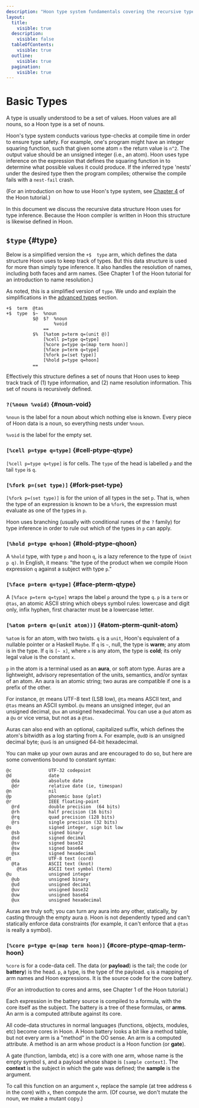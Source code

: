 ```yaml
---
description: "Hoon type system fundamentals covering the recursive type data structure including atoms, cells, cores, faces, forks, and auras with explanations of type inference and nest checking."
layout:
  title:
    visible: true
  description:
    visible: false
  tableOfContents:
    visible: true
  outline:
    visible: true
  pagination:
    visible: true
---
```


# Basic Types

A type is usually understood to be a set of values.  Hoon values are all nouns, so a Hoon type is a set of nouns.

Hoon's type system conducts various type-checks at compile time in order to ensure type safety.  For example, one's program might have an integer squaring function, such that given some atom `n` the return value is `n^2`.  The output value should be an unsigned integer (i.e., an atom).  Hoon uses type inference on the expression that defines the squaring function in to determine what possible values it could produce.  If the inferred type 'nests' under the desired type then the program compiles; otherwise the compile fails with a `nest-fail` crash.

(For an introduction on how to use Hoon's type system, see [Chapter 4](../build-on-urbit/hoon-school/E-types.md) of the Hoon tutorial.)

In this document we discuss the recursive data structure Hoon uses for type inference.  Because the Hoon compiler is written in Hoon this structure is likewise defined in Hoon.

## `$type` {#type}

Below is a simplified version the `+$  type` arm, which defines the data structure Hoon uses to keep track of types.  But this data structure is used for more than simply type inference.  It also handles the resolution of names, including both faces and arm names.  (See Chapter 1 of the Hoon tutorial for an introduction to name resolution.)

As noted, this is a simplified version of `type`.  We undo and explain the simplifications in the [advanced types](advanced.md) section.

```hoon
+$  term  @tas
+$  type  $~  %noun
          $@  $?  %noun
                  %void
              ==
          $%  [%atom p=term q=(unit @)]
              [%cell p=type q=type]
              [%core p=type q=(map term hoon)]
              [%face p=term q=type]
              [%fork p=(set type)]
              [%hold p=type q=hoon]
          ==
```

Effectively this structure defines a set of nouns that Hoon uses to keep track track of (1) type information, and (2) name resolution information.  This set of nouns is recursively defined.

### `?(%noun %void)` {#noun-void}

`%noun` is the label for a noun about which nothing else is known.  Every piece of Hoon data is a noun, so everything nests under `%noun`.

`%void` is the label for the empty set.

### `[%cell p=type q=type]` {#cell-ptype-qtype}

`[%cell p=type q=type]` is for cells.  The `type` of the head is labelled `p` and the tail `type` is `q`.

### `[%fork p=(set type)]` {#fork-pset-type}

`[%fork p=(set type)]` is for the union of all types in the set `p`.  That is, when the type of an expression is known to be a `%fork`, the expression must evaluate as one of the types in `p`.

Hoon uses branching (usually with conditional runes of the `?` family) for type inference in order to rule out which of the types in `p` can apply.

### `[%hold p=type q=hoon]` {#hold-ptype-qhoon}

A `%hold` type, with type `p` and hoon `q`, is a lazy reference to the type of `(mint p q)`.  In English, it means: "the type of the product when we compile Hoon expression `q` against a subject with type `p`."

### `[%face p=term q=type]` {#face-pterm-qtype}

A `[%face p=term q=type]` wraps the label `p` around the type `q`.  `p` is a `term` or `@tas`, an atomic ASCII string which obeys symbol rules: lowercase and digit only, infix hyphen, first character must be a lowercase letter.

### `[%atom p=term q=(unit atom))]` {#atom-pterm-qunit-atom}

`%atom` is for an atom, with two twists.  `q` is a `unit`, Hoon's equivalent of a nullable pointer or a Haskell `Maybe`.  If `q` is `~`, null, the type is **warm**; any atom is in the type. If `q` is `[~ x]`, where `x` is any atom, the type is **cold**; its only legal value is the constant `x`.

`p` in the atom is a terminal used as an **aura**, or soft atom type.  Auras are a lightweight, advisory representation of the units, semantics, and/or syntax of an atom.  An aura is an atomic string; two auras are compatible if one is a prefix of the other.

For instance, `@t` means UTF-8 text (LSB low), `@ta` means ASCII text, and `@tas` means an ASCII symbol.  `@u` means an unsigned integer, `@ud` an unsigned decimal, `@ux` an unsigned hexadecimal.  You can use a `@ud` atom as a `@u` or vice versa, but not as a `@tas`.

Auras can also end with an optional, capitalized suffix, which defines the atom's bitwidth as a log starting from `A`.  For example, `@udD` is an unsigned decimal byte; `@uxG` is an unsigned 64-bit hexadecimal.

You can make up your own auras and are encouraged to do so, but here are some conventions bound to constant syntax:

```
@c              UTF-32 codepoint
@d              date
  @da           absolute date
  @dr           relative date (ie, timespan)
@n              nil
@p              phonemic base (plot)
@r              IEEE floating-point
  @rd           double precision  (64 bits)
  @rh           half precision (16 bits)
  @rq           quad precision (128 bits)
  @rs           single precision (32 bits)
@s              signed integer, sign bit low
  @sb           signed binary
  @sd           signed decimal
  @sv           signed base32
  @sw           signed base64
  @sx           signed hexadecimal
@t              UTF-8 text (cord)
  @ta           ASCII text (knot)
    @tas        ASCII text symbol (term)
@u              unsigned integer
  @ub           unsigned binary
  @ud           unsigned decimal
  @uv           unsigned base32
  @uw           unsigned base64
  @ux           unsigned hexadecimal
```

Auras are truly soft; you can turn any aura into any other, statically, by casting through the empty aura `@`.  Hoon is not dependently typed and can't statically enforce data constraints (for example, it can't enforce that a `@tas` is really a symbol).

### `[%core p=type q=(map term hoon)]` {#core-ptype-qmap-term-hoon}

`%core` is for a code-data cell.  The data (or **payload**) is the tail; the code (or **battery**) is the head.  `p`, a type, is the type of the payload.  `q` is a mapping of arm names and Hoon expressions.  It is the source code for the core battery.

(For an introduction to cores and arms, see Chapter 1 of the Hoon tutorial.)

Each expression in the battery source is compiled to a formula, with the core itself as the subject.  The battery is a tree of these formulas, or **arms**.  An arm is a computed attribute against its core.

All code-data structures in normal languages (functions, objects, modules, etc) become cores in Hoon.  A Hoon battery looks a bit like a method table, but not every arm is a "method" in the OO sense.  An arm is a computed attribute.  A method is an arm whose product is a Hoon function (or **gate**).

A gate (function, lambda, etc) is a core with one arm, whose name is the empty symbol `$`, and a payload whose shape is `[sample context]`.  The **context** is the subject in which the gate was defined; the **sample** is the argument.

To call this function on an argument `x`, replace the sample (at tree address `6` in the core) with `x`, then compute the arm. (Of course, we don't mutate the noun, we make a mutant copy.)
